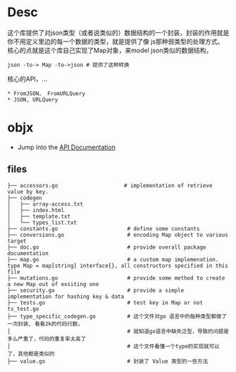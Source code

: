 # Desc

这个库提供了对json类型（或者说类似的）数据结构的一个封装，封装的作用就是你不用定义里边的每一个数据的类型，就是提供了像
js那种弱类型的处理方式。核心的点就是这个库自己实现了Map对象，来model json类似的数据结构，

    json -to-> Map -to->json # 提供了这种转换

核心的API，...

    * FromJSON， FromURLQuery
    * JSON, URLQuery 




# objx

  * Jump into the [API Documentation](http://godoc.org/github.com/stretchr/objx)


## files

    ├── accessors.go                     # implementation of retrieve value by key.
    ├── codegen
    │   ├── array-access.txt
    │   ├── index.html
    │   ├── template.txt
    │   └── types_list.txt
    ├── constants.go                      # define some constants
    ├── conversions.go                    # encoding Map object to various target
    ├── doc.go                            # provide overall package documentation
    ├── map.go                            # a custom map implemenation. type Map = map[string] interface{}, all constructors specified in this file
    ├── mutations.go                      # provide some method to create a new Map out of exsiting one
    ├── security.go                       # provide a simple implementation for hashing key & data
    ├── tests.go                          # test key in Map or not ts_test.go
    ├── type_specific_codegen.go          # 这个文件对go 语言中的每种类型都做了一次封装, 看看2k的代码行数，
    │                                     # 就知道go语言中缺失泛型，导致的问题是多么严重了，代码的重复率太高了
    │                                     # 这个文件看懂一个type的实现就可以了，其他都是类似的
    ├── value.go                          # 封装了 Value 类型的一些方法